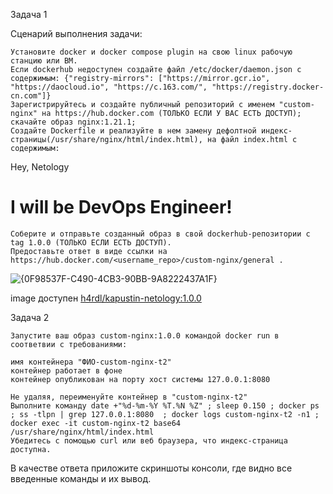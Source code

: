
Задача 1

Сценарий выполнения задачи:

    Установите docker и docker compose plugin на свою linux рабочую станцию или ВМ.
    Если dockerhub недоступен создайте файл /etc/docker/daemon.json с содержимым: {"registry-mirrors": ["https://mirror.gcr.io", "https://daocloud.io", "https://c.163.com/", "https://registry.docker-cn.com"]}
    Зарегистрируйтесь и создайте публичный репозиторий с именем "custom-nginx" на https://hub.docker.com (ТОЛЬКО ЕСЛИ У ВАС ЕСТЬ ДОСТУП);
    скачайте образ nginx:1.21.1;
    Создайте Dockerfile и реализуйте в нем замену дефолтной индекс-страницы(/usr/share/nginx/html/index.html), на файл index.html с содержимым:

<html>
<head>
Hey, Netology
</head>
<body>
<h1>I will be DevOps Engineer!</h1>
</body>
</html>

    Соберите и отправьте созданный образ в свой dockerhub-репозитории c tag 1.0.0 (ТОЛЬКО ЕСЛИ ЕСТЬ ДОСТУП).
    Предоставьте ответ в виде ссылки на https://hub.docker.com/<username_repo>/custom-nginx/general .

![{0F98537F-C490-4CB3-90BB-9A8222437A1F}](https://github.com/user-attachments/assets/7eb47bc5-664d-4862-90a9-0f15e6c79ec7)

image доступен [h4rdl/kapustin-netology:1.0.0](https://hub.docker.com/repository/docker/h4rdl/kapustin-netology/general)

Задача 2

    Запустите ваш образ custom-nginx:1.0.0 командой docker run в соответвии с требованиями:

    имя контейнера "ФИО-custom-nginx-t2"
    контейнер работает в фоне
    контейнер опубликован на порту хост системы 127.0.0.1:8080

    Не удаляя, переименуйте контейнер в "custom-nginx-t2"
    Выполните команду date +"%d-%m-%Y %T.%N %Z" ; sleep 0.150 ; docker ps ; ss -tlpn | grep 127.0.0.1:8080  ; docker logs custom-nginx-t2 -n1 ; docker exec -it custom-nginx-t2 base64 /usr/share/nginx/html/index.html
    Убедитесь с помощью curl или веб браузера, что индекс-страница доступна.

В качестве ответа приложите скриншоты консоли, где видно все введенные команды и их вывод.


